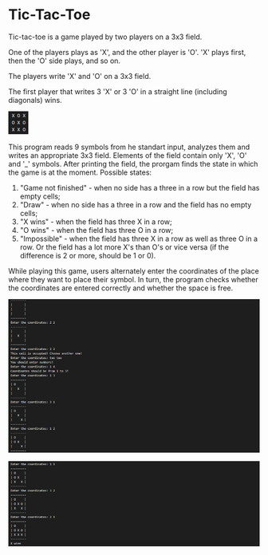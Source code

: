 # Tic-Tac-Toe
Tic-tac-toe is a game played by two players on a 3x3 field.

One of the players plays as 'X', and the other player is 'O'. 'X' plays first, then the 'O' side plays, and so on.

The players write 'X' and 'O' on a 3x3 field.

The first player that writes 3 'X' or 3 'O' in a straight line (including diagonals) wins.

![code](https://github.com/Yury-Borovoy/Tic_Tac_Toe/blob/master/Screenshot_1.jpg)

This program reads 9 symbols from he standart input, analyzes them and writes an appropriate 3x3 field. Elements of the field contain only 'X', 'O' and '_' symbols.
After printing the field, the prorgam finds the state in which the game is at the moment. Possible states:
1. "Game not finished"  - when no side has a three in a row but the field has empty cells;
2. "Draw" - when no side has a three in a row and the field has no empty cells;
3. "X wins" - when the field has three X in a row;
4. "O wins" - when the field has three O in a row;
5. "Impossible" - when the field has three X in a row as well as three O in a row. Or the field has a lot more X's than O's or vice versa (if the difference is 2 or more, should be 1 or 0).

While playing this game, users alternately enter the coordinates of the place where they want to place their symbol. In turn, the program checks whether the coordinates are entered correctly and whether the space is free.

![code](https://github.com/Yury-Borovoy/Tic_Tac_Toe/blob/master/Screenshot_2.jpg)

![code](https://github.com/Yury-Borovoy/Tic_Tac_Toe/blob/master/Screenshot_3.jpg)


